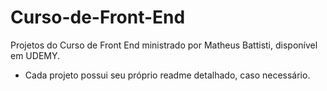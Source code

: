 # Curso-de-Front-End
Projetos do Curso de Front End ministrado por Matheus Battisti, disponível em UDEMY.

- Cada projeto possui seu próprio readme detalhado, caso necessário.
